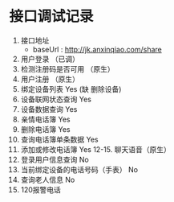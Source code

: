 # 接口调试记录
1. 接口地址
    - baseUrl : http://jk.anxinqiao.com/share
2. 用户登录 （已调）
3. 检测注册码是否可用  （原生）
4. 用户注册  （原生）
5. 绑定设备列表  Yes   (缺 删除设备)
6. 设备联网状态查询  Yes
7. 设备数据查询  Yes
8. 亲情电话簿  Yes
9. 删除电话簿 Yes
10. 查询电话簿单条数据  Yes
11. 添加或修改电话簿  Yes
12-15.  聊天语音（原生）
16.	登录用户信息查询 No
17.	当前绑定设备的电话号码（手表）  No
18.	查询老人信息 No
19.	120报警电话


